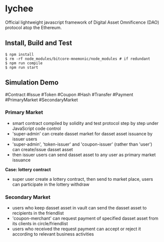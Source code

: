 # lychee
Official lightweight javascript framework of Digital Asset Omnificence (DAO) protocol atop the Ethereum.

## Install, Build and Test
```
$ npm install
$ rm -rf node_modules/bitcore-mnemonic/node_modules # if redundant
$ npm run compile
$ npm run start
```

## Simulation Demo
\#Contract \#Issue \#Token \#Coupon \#Hash \#Transfer \#Payment \#PrimaryMarket \#SecondaryMarket

### Primary Market
- smart contract compiled by solidity and test protocol step by step under JavaScript code control
- 'super-admin' can create dasset market for dasset asset issuance by issuer users
- 'super-admin', 'token-issuer' and 'coupon-issuer' (rather than 'user') can create/issue dasset asset
- then issuer users can send dasset asset to any user as primary market issuance

**Case: lottery contract**
- super user create a lottery contract, then send to market place, users can participate in the lottery withdraw

### Secondary Market
- users who keep dasset asset in vault can send the dasset asset to recipients in the friendlist
- 'coupon-merchant' can request payment of specified dasset asset from its clients in circle/friendlist
- users who received the request payment can accept or reject it according to relevant business activities


